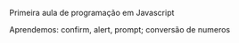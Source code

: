 Primeira aula de programação em Javascript

Aprendemos:
confirm, alert, prompt;
conversão de numeros